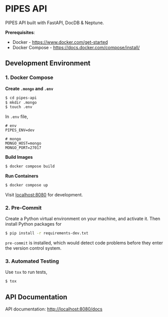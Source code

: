 # PIPES API

PIPES API built with FastAPI, DocDB &amp; Neptune.


**Prerequisites**:

* Docker - https://www.docker.com/get-started
* Docker Compose - https://docs.docker.com/compose/install/


## Development Environment

### 1. Docker Compose

**Create `.mongo` and `.env`**

```bash
$ cd pipes-api
$ mkdir .mongo
$ touch .env
```

In `.env` file,

```
# env
PIPES_ENV=dev

# mongo
MONGO_HOST=mongo
MONGO_PORT=27017
```

**Build Images**

```bash
$ docker compose build
```

**Run Containers**

```bash
$ docker compose up
```

Visit [localhost:8080](http://localhost:8080) for development.


### 2. Pre-Commit

Create a Python virtual environment on your machine, and activate it. Then install Python packages for

```bash
$ pip install -r requirements-dev.txt
```

`pre-commit` is installed, which would detect code problems before they enter the version control system.

### 3. Automated Testing

Use `tox` to run tests,

```bash
$ tox
```

## API Documentation

API documentation:  [http://localhost:8080/docs](http://localhost:8080/docs)
